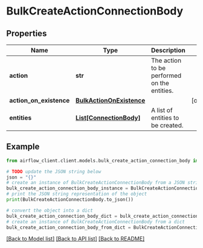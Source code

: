 # BulkCreateActionConnectionBody


## Properties

Name | Type | Description | Notes
------------ | ------------- | ------------- | -------------
**action** | **str** | The action to be performed on the entities. | 
**action_on_existence** | [**BulkActionOnExistence**](BulkActionOnExistence.md) |  | [optional] 
**entities** | [**List[ConnectionBody]**](ConnectionBody.md) | A list of entities to be created. | 

## Example

```python
from airflow_client.client.models.bulk_create_action_connection_body import BulkCreateActionConnectionBody

# TODO update the JSON string below
json = "{}"
# create an instance of BulkCreateActionConnectionBody from a JSON string
bulk_create_action_connection_body_instance = BulkCreateActionConnectionBody.from_json(json)
# print the JSON string representation of the object
print(BulkCreateActionConnectionBody.to_json())

# convert the object into a dict
bulk_create_action_connection_body_dict = bulk_create_action_connection_body_instance.to_dict()
# create an instance of BulkCreateActionConnectionBody from a dict
bulk_create_action_connection_body_from_dict = BulkCreateActionConnectionBody.from_dict(bulk_create_action_connection_body_dict)
```
[[Back to Model list]](../README.md#documentation-for-models) [[Back to API list]](../README.md#documentation-for-api-endpoints) [[Back to README]](../README.md)


